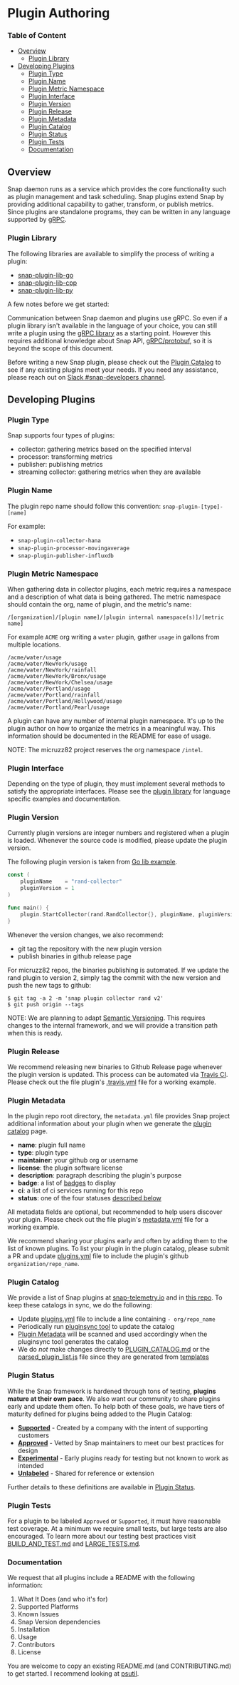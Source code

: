 # Plugin Authoring

### Table of Content

* [Overview](#overview)
   * [Plugin Library](#plugin-library)
* [Developing Plugins](#developing-plugins)
   * [Plugin Type](#plugin-type)
   * [Plugin Name](#plugin-name)
   * [Plugin Metric Namespace](#plugin-metric-namespace)
   * [Plugin Interface](#plugin-interface)
   * [Plugin Version](#plugin-version)
   * [Plugin Release](#plugin-release)
   * [Plugin Metadata](#plugin-metadata)
   * [Plugin Catalog](#plugin-catalog)
   * [Plugin Status](#plugin-status)
   * [Plugin Tests](#plugin-tests)
   * [Documentation](#documentation)

## Overview

Snap daemon runs as a service which provides the core functionality such as plugin management and task scheduling. Snap plugins extend Snap by providing additional capability to gather, transform, or publish metrics. Since plugins are standalone programs, they can be written in any language supported by [gRPC](http://grpc.io).

### Plugin Library

The following libraries are available to simplify the process of writing a plugin:

* [snap-plugin-lib-go](https://github.com/micruzz82/snap-plugin-lib-go)
* [snap-plugin-lib-cpp](https://github.com/micruzz82/snap-plugin-lib-cpp)
* [snap-plugin-lib-py](https://github.com/micruzz82/snap-plugin-lib-py)

A few notes before we get started:

Communication between Snap daemon and plugins use gRPC. So even if a plugin library isn't available in the language of your choice, you can still write a plugin using the [gRPC library](http://grpc.io/docs) as a starting point. However this requires additional knowledge about Snap API, [gRPC/protobuf](../control/plugin/rpc/plugin.proto), so it is beyond the scope of this document.

Before writing a new Snap plugin, please check out the [Plugin Catalog](./PLUGIN_CATALOG.md) to see if any existing plugins meet your needs. If you need any assistance, please reach out on [Slack #snap-developers channel](https://micruzz82.herokuapp.com/).

## Developing Plugins

### Plugin Type

Snap supports four types of plugins:

* collector: gathering metrics based on the specified interval
* processor: transforming metrics
* publisher: publishing metrics
* streaming collector: gathering metrics when they are available 

### Plugin Name

The plugin repo name should follow this convention: `snap-plugin-[type]-[name]`

For example:
* `snap-plugin-collector-hana`
* `snap-plugin-processor-movingaverage`
* `snap-plugin-publisher-influxdb`

### Plugin Metric Namespace

When gathering data in collector plugins, each metric requires a namespace and a description of what data is being gathered. The metric namespace should contain the org, name of plugin, and the metric's name:

`/[organization]/[plugin name]/[plugin internal namespace(s)]/[metric name]`

For example `ACME` org writing a `water` plugin, gather `usage` in gallons from multiple locations.

```
/acme/water/usage
/acme/water/NewYork/usage
/acme/water/NewYork/rainfall
/acme/water/NewYork/Bronx/usage
/acme/water/NewYork/Chelsea/usage
/acme/water/Portland/usage
/acme/water/Portland/rainfall
/acme/water/Portland/Hollywood/usage
/acme/water/Portland/Pearl/usage
```

A plugin can have any number of internal plugin namespace. It's up to the plugin author on how to organize the metrics in a meaningful way. This information should be documented in the README for ease of usage.

NOTE: The micruzz82 project reserves the org namespace `/intel`.

### Plugin Interface

Depending on the type of plugin, they must implement several methods to satisfy the appropriate interfaces. Please see the [plugin library](#plugin-library) for language specific examples and documentation.

### Plugin Version

Currently plugin versions are integer numbers and registered when a plugin is loaded. Whenever the source code is modified, please update the plugin version.

The following plugin version is taken from [Go lib example](https://github.com/micruzz82/snap-plugin-lib-go/blob/master/examples/collector/main.go).

```go
const (
	pluginName    = "rand-collector"
	pluginVersion = 1
)

func main() {
	plugin.StartCollector(rand.RandCollector{}, pluginName, pluginVersion)
}
```

Whenever the version changes, we also recommend:

* git tag the repository with the new plugin version
* publish binaries in github release page

For micruzz82 repos, the binaries publishing is automated. If we update the rand plugin to version 2, simply tag the commit with the new version and push the new tags to github:

```
$ git tag -a 2 -m 'snap plugin collector rand v2'
$ git push origin --tags
```

NOTE: We are planning to adapt [Semantic Versioning](http://semver.org/). This requires changes to the internal framework, and we will provide a transition path when this is ready.

### Plugin Release

We recommend releasing new binaries to Github Release page whenever the plugin version is updated. This process can be automated via [Travis CI](https://docs.travis-ci.com/user/deployment/releases/). Please check out the file plugin's [.travis.yml](https://github.com/micruzz82/snap-plugin-publisher-file/blob/master/.travis.yml) file for a working example.

### Plugin Metadata

In the plugin repo root directory, the `metadata.yml` file provides Snap project additional information about your plugin when we generate the [plugin catalog](./PLUGIN_CATALOG.md) page.

* **name**: plugin full name
* **type**: plugin type
* **maintainer**: your github org or username
* **license**: the plugin software license
* **description**: paragraph describing the plugin's purpose
* **badge**: a list of [badges](https://shields.io/) to display
* **ci**: a list of ci services running for this repo
* **status**: one of the four statuses [described below](#plugin-status)

All metadata fields are optional, but recommended to help users discover your plugin. Please check out the file plugin's [metadata.yml](https://github.com/micruzz82/snap-plugin-publisher-file/blob/master/metadata.yml) file for a working example.

We recommend sharing your plugins early and often by adding them to the list of known plugins. To list your plugin in the plugin catalog, please submit a PR and update [plugins.yml](./plugins.yml) file to include the plugin's github `organization/repo_name`.

### Plugin Catalog

We provide a list of Snap plugins at [snap-telemetry.io](http://snap-telemetry.io/plugins.html) and in [this repo](PLUGIN_CATALOG.md). To keep these catalogs in sync, we do the following:

* Update [plugins.yml](plugins.yml) file to include a line containing `- org/repo_name`
* Periodically run [pluginsync tool](https://github.com/micruzz82/snap-pluginsync#update-plugin-metadata) to update the catalog
* [Plugin Metadata](#plugin-metadata) will be scanned and used accordingly when the pluginsync tool generates the catalog
* We do _not_ make changes directly to [PLUGIN_CATALOG.md](plugin_catalog.md) or the [parsed_plugin_list.js](https://github.com/micruzz82/snap/blob/gh-pages/assets/catalog/parsed_plugin_list.js) file since they are generated from [templates](https://github.com/micruzz82/snap-pluginsync/blob/master/PLUGIN_CATALOG.md.erb)

### Plugin Status

While the Snap framework is hardened through tons of testing, **plugins mature at their own pace**. We also want our community to share plugins early and update them often. To help both of these goals, we have tiers of maturity defined for plugins being added to the Plugin Catalog:
* [**Supported**](PLUGIN_STATUS.md#supported-plugins) - Created by a company with the intent of supporting customers
* [**Approved**](PLUGIN_STATUS.md#approved-plugins) - Vetted by Snap maintainers to meet our best practices for design
* [**Experimental**](PLUGIN_STATUS.md#experimental) - Early plugins ready for testing but not known to work as intended
* [**Unlabeled**](PLUGIN_STATUS.md#all-other-plugins-unlabeled) - Shared for reference or extension

 Further details to these definitions are available in [Plugin Status](PLUGIN_STATUS.md).

### Plugin Tests

For a plugin to be labeled `Approved` or `Supported`, it must have reasonable test coverage. At a minimum we require small tests, but large tests are also encouraged. To learn more about our testing best practices visit [BUILD_AND_TEST.md](BUILD_AND_TEST.md) and [LARGE_TESTS.md](LARGE_TESTS.md).

### Documentation

We request that all plugins include a README with the following information:

1. What It Does (and who it's for)
1. Supported Platforms
1. Known Issues
1. Snap Version dependencies
1. Installation
1. Usage
1. Contributors
1. License

You are welcome to copy an existing README.md (and CONTRIBUTING.md) to get started. I recommend looking at [psutil](https://github.com/micruzz82/snap-plugin-collector-psutil).
